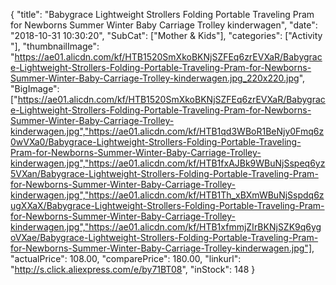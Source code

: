 {
	"title": "Babygrace Lightweight Strollers Folding Portable Traveling Pram for Newborns Summer Winter Baby Carriage Trolley kinderwagen",
	"date": "2018-10-31 10:30:20",
	"SubCat": ["Mother & Kids"],
	"categories": ["Activity "],
	"thumbnailImage": "https://ae01.alicdn.com/kf/HTB1520SmXkoBKNjSZFEq6zrEVXaR/Babygrace-Lightweight-Strollers-Folding-Portable-Traveling-Pram-for-Newborns-Summer-Winter-Baby-Carriage-Trolley-kinderwagen.jpg_220x220.jpg",
	"BigImage": ["https://ae01.alicdn.com/kf/HTB1520SmXkoBKNjSZFEq6zrEVXaR/Babygrace-Lightweight-Strollers-Folding-Portable-Traveling-Pram-for-Newborns-Summer-Winter-Baby-Carriage-Trolley-kinderwagen.jpg","https://ae01.alicdn.com/kf/HTB1qd3WBoR1BeNjy0Fmq6z0wVXa0/Babygrace-Lightweight-Strollers-Folding-Portable-Traveling-Pram-for-Newborns-Summer-Winter-Baby-Carriage-Trolley-kinderwagen.jpg","https://ae01.alicdn.com/kf/HTB1fxAJBk9WBuNjSspeq6yz5VXan/Babygrace-Lightweight-Strollers-Folding-Portable-Traveling-Pram-for-Newborns-Summer-Winter-Baby-Carriage-Trolley-kinderwagen.jpg","https://ae01.alicdn.com/kf/HTB1Th_xBXmWBuNjSspdq6zugXXaX/Babygrace-Lightweight-Strollers-Folding-Portable-Traveling-Pram-for-Newborns-Summer-Winter-Baby-Carriage-Trolley-kinderwagen.jpg","https://ae01.alicdn.com/kf/HTB1xfmmjZIrBKNjSZK9q6ygoVXae/Babygrace-Lightweight-Strollers-Folding-Portable-Traveling-Pram-for-Newborns-Summer-Winter-Baby-Carriage-Trolley-kinderwagen.jpg"],
	"actualPrice": 108.00,
	"comparePrice": 180.00,
	"linkurl": "http://s.click.aliexpress.com/e/by71BT08",
	"inStock": 148
}
